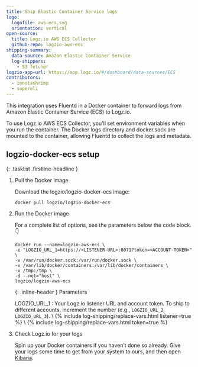 ```yaml
---
title: Ship Elastic Container Service logs
logo:
  logofile: aws-ecs.svg
  orientation: vertical
open-source:
  title: Logz.io AWS ECS Collector
  github-repo: logzio-aws-ecs
shipping-summary:
  data-source: Amazon Elastic Container Service
  log-shippers:
    - S3 fetcher
logzio-app-url: https://app.logz.io/#/dashboard/data-sources/ECS
contributors:
  - imnotashrimp
  - supereli
---
```


This integration uses Fluentd in a Docker container to forward logs from Amazon Elastic Container Service (ECS) to Logz.io.

To use Logz.io AWS ECS Collector, you'll set environment variables when you run the container.
The Docker logs directory and docker.sock are mounted to the container, allowing Fluentd to collect the logs and metadata.

## logzio-docker-ecs setup

{: .tasklist .firstline-headline }
1. Pull the Docker image

    Download the logzio/logzio-docker-ecs image:

    ```shell
    docker pull logzio/logzio-docker-ecs
    ```

2. Run the Docker image

    For a complete list of options, see the parameters below the code block.👇

    ```shell
    docker run --name=logzio-aws-ecs \
    -e "LOGZIO_URL_1=https://<LISTENER-URL>:8071?token=<ACCOUNT-TOKEN>" \
    -v /var/run/docker.sock:/var/run/docker.sock \
    -v /var/lib/docker/containers:/var/lib/docker/containers \
    -v /tmp:/tmp \
    -d --net="host" \
    logzio/logzio-aws-ecs
    ```

    {: .inline-header }
    Parameters

    LOGZIO_URL_1 <span class="required-param"></span>
    : Your Logz.io listener URL and account token.
      To ship to different accounts, increment the number (e.g., `LOGZIO_URL_2`, `LOGZIO_URL_3`). \\
      {% include log-shipping/replace-vars.html listener=true %} \\
      {% include log-shipping/replace-vars.html token=true %}

3. Check Logz.io for your logs

    Spin up your Docker containers if you haven’t done so already. Give your logs some time to get from your system to ours, and then open [Kibana](https://app.logz.io/#/dashboard/kibana).
